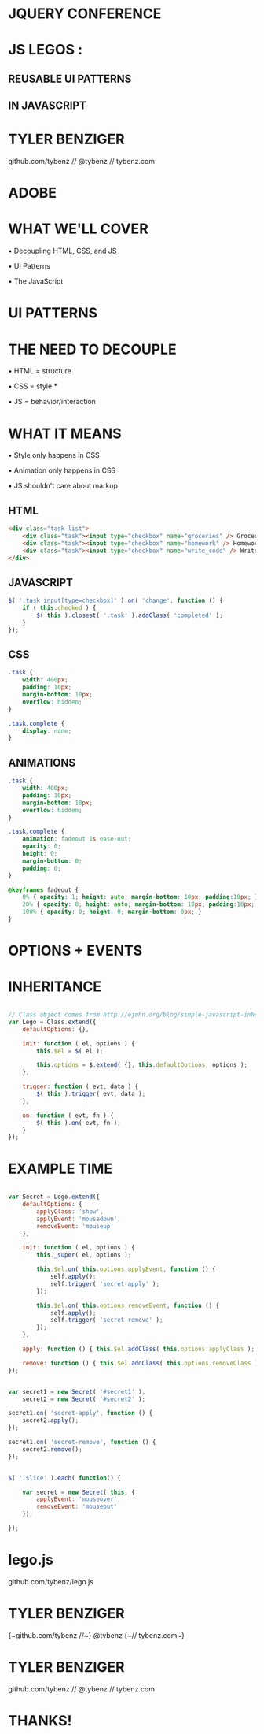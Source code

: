 # JQUERY CONFERENCE


# JS LEGOS :

## REUSABLE  UI  PATTERNS

## IN  JAVASCRIPT


# TYLER BENZIGER

github.com/tybenz // @tybenz // tybenz.com


# ADOBE


# WHAT WE'LL COVER

• Decoupling HTML, CSS, and JS

• UI Patterns

• The JavaScript


# UI PATTERNS


# THE NEED TO DECOUPLE

• HTML = structure

• CSS = style *

• JS = behavior/interaction


# WHAT IT MEANS

• Style only happens in CSS

• Animation only happens in CSS

• JS shouldn't care about markup


## HTML

```html
<div class="task-list">
    <div class="task"><input type="checkbox" name="groceries" /> Groceries</div>
    <div class="task"><input type="checkbox" name="homework" /> Homework</div>
    <div class="task"><input type="checkbox" name="write_code" /> Write Code</div>
</div>
```


## JAVASCRIPT

```javascript
$( '.task input[type=checkbox]' ).on( 'change', function () {
    if ( this.checked ) {
        $( this ).closest( '.task' ).addClass( 'completed' );
    }
});
```


## CSS
```css
.task {
    width: 400px;
    padding: 10px;
    margin-bottom: 10px;
    overflow: hidden;
}

.task.complete {
    display: none;
}
```


## ANIMATIONS

```css
.task {
    width: 400px;
    padding: 10px;
    margin-bottom: 10px;
    overflow: hidden;
}

.task.complete {
    animation: fadeout 1s ease-out;
    opacity: 0;
    height: 0;
    margin-bottom: 0;
    padding: 0;
}

@keyframes fadeout {
    0% { opacity: 1; height: auto; margin-bottom: 10px; padding:10px; }
    20% { opacity: 0; height: auto; margin-bottom: 10px; padding:10px; }
    100% { opacity: 0; height: 0; margin-bottom: 0px; }
}
```


# OPTIONS + EVENTS


# INHERITANCE


```javascript

// Class object comes from http://ejohn.org/blog/simple-javascript-inheritance/
var Lego = Class.extend({
    defaultOptions: {},

    init: function ( el, options ) {
        this.$el = $( el );

        this.options = $.extend( {}, this.defaultOptions, options );
    },

    trigger: function ( evt, data ) {
        $( this ).trigger( evt, data );
    },

    on: function ( evt, fn ) {
        $( this ).on( evt, fn );
    }
});
```


# EXAMPLE TIME


```javascript

var Secret = Lego.extend({
    defaultOptions: {
        applyClass: 'show',
        applyEvent: 'mousedown',
        removeEvent: 'mouseup'
    },

    init: function ( el, options ) {
        this._super( el, options );

        this.$el.on( this.options.applyEvent, function () {
            self.apply();
            self.trigger( 'secret-apply' );
        });

        this.$el.on( this.options.removeEvent, function () {
            self.apply();
            self.trigger( 'secret-remove' );
        });
    },

    apply: function () { this.$el.addClass( this.options.applyClass ); },

    remove: function () { this.$el.addClass( this.options.removeClass ); }
});
```


```javascript

var secret1 = new Secret( '#secret1' ),
    secret2 = new Secret( '#secret2' );

secret1.on( 'secret-apply', function () {
    secret2.apply();
});

secret1.on( 'secret-remove', function () {
    secret2.remove();
});
```


```javascript

$( '.slice' ).each( function() {

    var secret = new Secret( this, {
        applyEvent: 'mouseover',
        removeEvent: 'mouseout'
    });

});
```


# lego.js

github.com/tybenz/lego.js


# TYLER BENZIGER

{~github.com/tybenz //~} @tybenz {~// tybenz.com~}


# TYLER BENZIGER

github.com/tybenz // @tybenz // tybenz.com


# THANKS!
